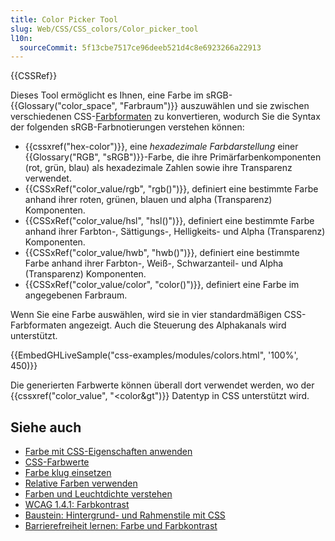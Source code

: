 ```yaml
---
title: Color Picker Tool
slug: Web/CSS/CSS_colors/Color_picker_tool
l10n:
  sourceCommit: 5f13cbe7517ce96deeb521d4c8e6923266a22913
---
```


{{CSSRef}}

Dieses Tool ermöglicht es Ihnen, eine Farbe im sRGB-{{Glossary("color_space", "Farbraum")}} auszuwählen und sie zwischen verschiedenen CSS-[Farbformaten](/de/docs/Web/CSS/color_value) zu konvertieren, wodurch Sie die Syntax der folgenden sRGB-Farbnotierungen verstehen können:

- {{cssxref("hex-color")}}, eine _hexadezimale Farbdarstellung_ einer {{Glossary("RGB", "sRGB")}}-Farbe, die ihre Primärfarbenkomponenten (rot, grün, blau) als hexadezimale Zahlen sowie ihre Transparenz verwendet.
- {{CSSxRef("color_value/rgb", "rgb()")}}, definiert eine bestimmte Farbe anhand ihrer roten, grünen, blauen und alpha (Transparenz) Komponenten.
- {{CSSxRef("color_value/hsl", "hsl()")}}, definiert eine bestimmte Farbe anhand ihrer Farbton-, Sättigungs-, Helligkeits- und Alpha (Transparenz) Komponenten.
- {{CSSxRef("color_value/hwb", "hwb()")}}, definiert eine bestimmte Farbe anhand ihrer Farbton-, Weiß-, Schwarzanteil- und Alpha (Transparenz) Komponenten.
- {{CSSxRef("color_value/color", "color()")}}, definiert eine Farbe im angegebenen Farbraum.

Wenn Sie eine Farbe auswählen, wird sie in vier standardmäßigen CSS-Farbformaten angezeigt. Auch die Steuerung des Alphakanals wird unterstützt.

{{EmbedGHLiveSample("css-examples/modules/colors.html", '100%', 450)}}

Die generierten Farbwerte können überall dort verwendet werden, wo der {{cssxref("color_value", "&lt;color&gt")}} Datentyp in CSS unterstützt wird.

## Siehe auch

- [Farbe mit CSS-Eigenschaften anwenden](/de/docs/Web/CSS/CSS_colors/Applying_color)
- [CSS-Farbwerte](/de/docs/Web/CSS/CSS_colors/Color_values)
- [Farbe klug einsetzen](/de/docs/Web/CSS/CSS_colors/Using_color_wisely)
- [Relative Farben verwenden](/de/docs/Web/CSS/CSS_colors/Relative_colors)
- [Farben und Leuchtdichte verstehen](/de/docs/Web/Accessibility/Understanding_Colors_and_Luminance)
- [WCAG 1.4.1: Farbkontrast](/de/docs/Web/Accessibility/Understanding_WCAG/Perceivable/Color_contrast)
- [Baustein: Hintergrund- und Rahmenstile mit CSS](/de/docs/Learn/CSS/Building_blocks/Backgrounds_and_borders)
- [Barrierefreiheit lernen: Farbe und Farbkontrast](/de/docs/Learn/Accessibility/CSS_and_JavaScript#color_and_color_contrast)
